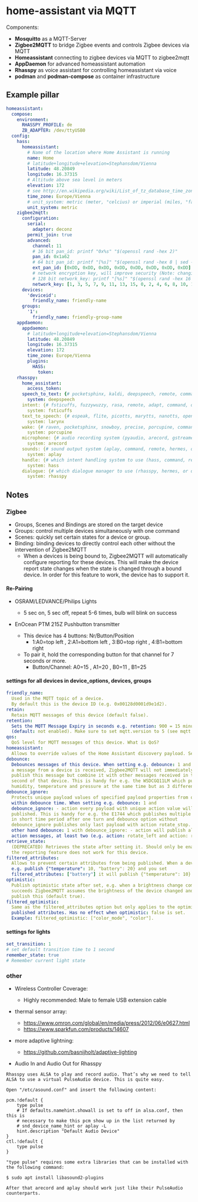 # home-assistant via MQTT

Components:
+ **Mosquitto** as a MQTT-Server
+ **Zigbee2MQTT** to bridge Zigbee events and controls Zigbee devices via MQTT
+ **Homeassistant** connecting to zigbee devices via MQTT to zigbee2mqtt
+ **AppDaemon** for advanced homeassistant automation
+ **Rhasspy** as voice assistant for controlling homeassistant via voice
+ **podman** and **podman-compose** as container infrastructure

## Example pillar

```yaml
homeassistant:
  compose:
    environment:
      RHASSPY_PROFILE: de
      ZB_ADAPTER: /dev/ttyUSB0
  config:
    hass:
      homeassistant:
        # Name of the location where Home Assistant is running
        name: Home
        # latitude+longitude+elevation=Stephansdom/Vienna
        latitude: 48.20849
        longitude: 16.37315
        # Altitude above sea level in meters
        elevation: 172
        # see http://en.wikipedia.org/wiki/List_of_tz_database_time_zones
        time_zone: Europe/Vienna
        # unit_system: metric (meter, °celcius) or imperial (miles, °fahrenheit)
        unit_system: metric
    zigbee2mqtt:
      configuration:
        serial:
          adapter: deconz
        permit_join: true
        advanced:
          channel: 11
          # 16 bit pan_id: printf "0x%s" "$(openssl rand -hex 2)"
          pan_id: 0x1a62
          # 64 bit pan_id: printf "[%s]" "$(openssl rand -hex 8 | sed -r "s/(..)/0x\1, /g")"
          ext_pan_id: [0xDD, 0xDD, 0xDD, 0xDD, 0xDD, 0xDD, 0xDD, 0xDD]
          # network encryption key, will improve security (Note: changing requires repairing of all devices) (default: shown below)
          # 128 bit network_key: printf "[%s]" "$(openssl rand -hex 16 | sed -r "s/(..)/0x\1, /g")"
          network_key: [1, 3, 5, 7, 9, 11, 13, 15, 0, 2, 4, 6, 8, 10, 12, 13]
      devices:
        'deviceid':
          friendly_name: friendly-name
      groups:
        '1':
          friendly_name: friendly-group-name
    appdaemon:
      appdaemon:
        # latitude+longitude+elevation=Stephansdom/Vienna
        latitude: 48.20849
        longitude: 16.37315
        elevation: 172
        time_zone: Europe/Vienna
        plugins:
          HASS:
            token:
    rhasspy:
      home_assistant:
        access_token:
      speech_to_text: {# pocketsphinx, kaldi, deepspeech, remote, command, or dummy #}
        system: deepspeech
      intent: {# fsticuffs, fuzzywuzzy, rasa, remote, adapt, command, or dummy #}
        system: fsticuffs
      text_to_speech: {# espeak, flite, picotts, marytts, nanotts, opentts, wavenet	larynx, command, remote, command, hermes, or dummy #}
        system: larynx
      wake: {# raven, pocketsphinx, snowboy, precise, porcupine, command, hermes, or dummy #}
        system: porcupine
      microphone: {# audio recording system (pyaudio, arecord, gstreamer, or dummy) #}
        system: arecord
      sounds: {# sound output system (aplay, command, remote, hermes, or dummy) #}
        system: aplay
      handle: {# which intent handling system to use (hass, command, remote, command, or dummy #}
        system: hass
      dialogue: {# which dialogue manager to use (rhasspy, hermes, or dummy) #}
        system: rhasspy
```

## Notes

### Zigbee

+ Groups, Scenes and Bindings are stored on the target device
+ Groups: control multiple devices simultaneously with one command
+ Scenes: quickly set certain states for a device or group.
+ Binding: binding devices to directly control each other without the intervention of Zigbee2MQTT
  + When a devices is being bound to, Zigbee2MQTT will automatically configure reporting for these devices. This will make the device report state changes when the state is changed through a bound device. In order for this feature to work, the device has to support it.

#### Re-Pairing

+ OSRAM/LEDVANCE/Philips Lights
  + 5 sec on, 5 sec off, repeat 5-6 times, bulb will blink on success

+ EnOcean PTM 215Z Pushbutton transmitter
  + This device has 4 buttons: Nr/Button/Position
    + 1:A0=top left , 2:A1=bottom left , 3:B0=top right , 4:B1=bottom right
  + To pair it, hold the corresponding button for that channel for 7 seconds or more.
    + Button/Channel: A0=15 , A1=20 , B0=11 , B1=25

#### settings for all devices in device_options, devices, groups

```yaml
friendly_name:
  Used in the MQTT topic of a device.
  By default this is the device ID (e.g. 0x00128d0001d9e1d2).
retain:
  Retain MQTT messages of this device (default false).
retention:
  Sets the MQTT Message Expiry in seconds e.g. retention: 900 = 15 minutes
  (default: not enabled). Make sure to set mqtt.version to 5 (see mqtt configuration above)
qos:
  QoS level for MQTT messages of this device. What is QoS?
homeassistant:
  Allows to override values of the Home Assistant discovery payload. See example below.
debounce:
  Debounces messages of this device. When setting e.g. debounce: 1 and
  a message from a device is received, Zigbee2MQTT will not immediately
  publish this message but combine it with other messages received in that same
  second of that device. This is handy for e.g. the WSDCGQ11LM which publishes
  humidity, temperature and pressure at the same time but as 3 different messages.
debounce_ignore:
  Protects unique payload values of specified payload properties from overriding
  within debounce time. When setting e.g. debounce: 1 and
  debounce_ignore: - action every payload with unique action value will be
  published. This is handy for e.g. the E1744 which publishes multiple messages
  in short time period after one turn and debounce option without
  debounce_ignore publishes only last payload with action rotate_stop. On the
  other hand debounce: 1 with debounce_ignore: - action will publish all unique
  action messages, at least two (e.g. action: rotate_left and action: rotate_stop)
retrieve_state:
  (DEPRECATED) Retrieves the state after setting it. Should only be enabled when
  the reporting feature does not work for this device.
filtered_attributes:
  Allows to prevent certain attributes from being published. When a device would
  e.g. publish {"temperature": 10, "battery": 20} and you set
  filtered_attributes: ["battery"] it will publish {"temperature": 10}.
optimistic:
  Publish optimistic state after set, e.g. when a brightness change command
  succeeds Zigbee2MQTT assumes the brightness of the device changed and will
  publish this (default true).
filtered_optimistic:
  Same as the filtered_attributes option but only applies to the optimistic
  published attributes. Has no effect when optimistic: false is set.
  Example: filtered_optimistic: ["color_mode", "color"].
```

#### settings for lights
```yaml
set_transition: 1
# set default transition time to 1 second
remember_state: true
# Remember current light state
```

### other

+ Wireless Controller Coverage:
  + Highly recommended: Male to female USB extension cable

+ thermal sensor array:
  + https://www.omron.com/global/en/media/press/2012/06/e0627.html
  + https://www.sparkfun.com/products/14607

+ more adaptive lightning:
  + https://github.com/basnijholt/adaptive-lighting

+ Audio In and Audio Out for Rhasspy
```
Rhasspy uses ALSA to play and record audio. That’s why we need to tell ALSA to use a virtual PulseAudio device. This is quite easy.

Open "/etc/asound.conf" and insert the following content:

pcm.!default {
    type pulse
    # If defaults.namehint.showall is set to off in alsa.conf, then this is
    # necessary to make this pcm show up in the list returned by
    # snd_device_name_hint or aplay -L
    hint.description "Default Audio Device"
}
ctl.!default {
    type pulse
}

"type pulse" requires some extra libraries that can be installed with the following command:

$ sudo apt install libasound2-plugins

After that arecord and aplay should work just like their PulseAudio counterparts.
```
